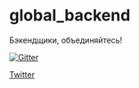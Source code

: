 # global_backend
Бэкендщики, объединяйтесь!

[![Gitter](https://badges.gitter.im/Join%20Chat.svg)](https://gitter.im/backendsecret/global_backend?utm_source=badge&utm_medium=badge&utm_campaign=pr-badge)

[Twitter](https://twitter.com/backendsecret)
